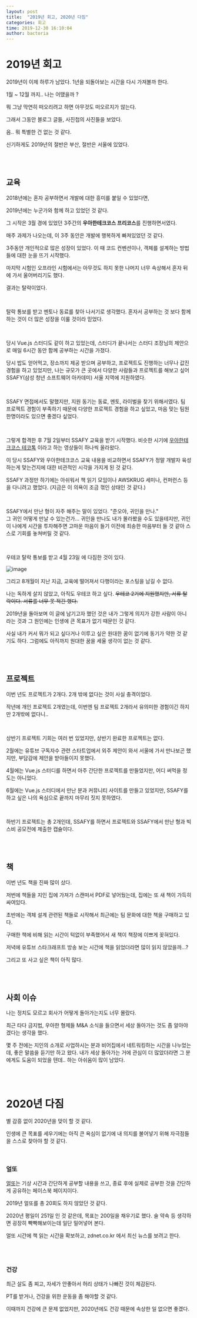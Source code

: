 ```yaml
---
layout: post
title:  "2019년 회고, 2020년 다짐"
categories: 회고
time: 2019-12-30 16:10:04
author: bactoria
---
```


# 2019년 회고

2019년이 이제 하루가 남았다. 1년을 되돌아보는 시간을 다시 가져볼까 한다.

1월 ~ 12월 까지.. 나는 어땠을까 ?

뭐 그냥 막연히 떠오리려고 하면 아무것도 떠오르지가 않는다.

그래서 그동안 블로그 글들, 사진첩의 사진들을 보았다.

음.. 뭐 특별한 건 없는 것 같다.

신기하게도 2019년의 절반은 부산, 절반은 서울에 있었다.

&nbsp;  
&nbsp;

## 교육

2018년에는 혼자 공부하면서 개발에 대한 흥미를 붙일 수 있었다면,

2019년에는 누군가와 함께 하고 있었던 것 같다.

그 시작은 3월 경에 있었던 3주간의 **우아한테크코스 프리코스**를 진행하면서였다.

매주 과제가 나오는데, 이 3주 동안은 개발에 행복하게 빠져있었던 것 같다.

3주동안 개인적으로 많은 성장이 있었다. 이 때 코드 컨벤션이나, 객체를 설계하는 방법들에 대한 눈을 뜨기 시작했다.

마지막 시험인 오프라인 시험에서는 아무것도 하지 못한 나머지 너무 속상해서 혼자 뒤에 가서 울어버리기도 했다.

결과는 탈락이었다.

&nbsp;

탈락 통보를 받고 멘토나 동료를 찾아 나서기로 생각했다. 혼자서 공부하는 것 보다 함께 하는 것이 더 많은 성장을 이룰 것이라 믿었다.

&nbsp;

당시 Vue.js 스터디도 같이 하고 있었는데, 스터디가 끝나서는 스터디 조장님의 제안으로 매일 6시간 동안 함께 공부하는 시간을 가졌다.

당시 밥도 얻어먹고, 장소까지 제공 받으며 공부하고, 프로젝트도 진행하는 너무나 값진 경험을 하고 있었지만, 나는 규모가 큰 곳에서 다양한 사람들과 프로젝트를 해보고 싶어 SSAFY(삼성 청년 소프트웨어 아카데미) 서울 지역에 지원하였다.

&nbsp;

SSAFY 면접에서도 말했지만, 지원 동기는 동료, 멘토, 라이벌을 찾기 위해서였다. 팀 프로젝트 경험이 부족하기 때문에 다양한 프로젝트 경험을 하고 싶었고, 마음 맞는 팀원 한명이라도 있으면 좋겠다 싶었다.

&nbsp;

그렇게 합격한 후 7월 2일부터 SSAFY 교육을 받기 시작했다. 비슷한 시기에 [우아한테크코스 테코톡](https://www.youtube.com/playlist?list=PLgXGHBqgT2TvpJ_p9L_yZKPifgdBOzdVH) 이라고 하는 영상들이 하나씩 올라왔다.

이 당시 SSAFY와 우아한테크코스 교육 내용을 비교하면서 SSAFY가 정말 개발자 육성하는게 맞는건지에 대한 비관적인 시각을 가지게 된 것 같다.

SSAFY 과정만 하기에는 아쉬워서 책 읽기 모임이나 AWSKRUG 세미나, 컨퍼런스 등을 다니려고 했었다. (지금은 이 의욕이 조금 꺾인 상태인 것 같다.)

&nbsp;

SSAFY에서 만난 형이 자주 해주는 말이 있었다. "준오야, 귀인을 만나."  
그 귀인 어떻게 만날 수 있는건가... 귀인을 만나도 내가 몰라봤을 수도 있을테지만, 귀인이 나에게 시간을 투자해주면 고마운 마음이 들기 이전에 죄송한 마음부터 들 것 같아 스스로 기회를 놓쳐버릴 것 같다.

&nbsp;

우테코 탈락 통보를 받고 4월 23일 에 다짐한 것이 있다.

![image](https://user-images.githubusercontent.com/25674959/71568611-07e0db00-2b0c-11ea-9954-4d8e06d50b97.png)

그리고 8개월이 지난 지금, 교육에 떨어져서 다행이라는 포스팅을 남길 수 없다.

나는 독하게 살지 않았고, 아직도 우테코 하고 싶다. ~~우테코 2기에 지원했지만, 서류 탈락이다. 서류를 너무 못 적긴 했다.~~

2019년을 돌아보며 이 글에 남기고자 했던 것은 내가 그렇게 의지가 강한 사람이 아니라는 것과 그 원인에는 인생에 큰 목표가 없기 때문인 것 같다.

사실 내가 커서 뭐가 되고 싶다거나 이루고 싶은 원대한 꿈이 없기에 동기가 약한 것 같기도 하다. 그럼에도 아직까지 원대한 꿈을 세울 생각이 없는 것 같다.

&nbsp;  
&nbsp;

## 프로젝트

이번 년도 프로젝트가 2개다. 2개 밖에 없다는 것이 사실 충격이었다. 

작년에 개인 프로젝트 2개였는데, 이번엔 팀 프로젝트 2개라서 유의미한 경험이긴 하지만 2개밖에 없다니..

&nbsp;

상반기 프로젝트 기회는 여러 번 있었지만, 상반기 완료한 프로젝트는 없다. 

2월에는 유튜브 구독자수 관련 스타트업에서 외주 제안이 와서 서울에 가서 만나보곤 했지만, 부담감에 제안을 받아들이지 못했다.

4월에는 Vue.js 스터디를 하면서 아주 간단한 프로젝트를 만들었지만, 어디 써먹을 정도는 아니었다.

6월에는 Vue.js 스터디에서 만난 분과 커뮤니티 사이트를 만들고 있었지만, SSAFY를 하고 싶은 나의 욕심으로 끝까지 마무리 짓지 못하였다.



&nbsp;

하반기 프로젝트는 총 2개인데, SSAFY를 하면서 프로젝트와 SSAFY에서 만난 형과 빅스비 공모전에 제출한 캡슐이다.

&nbsp;  
&nbsp;

## 책

이번 년도 책을 진짜 많이 샀다.  

저번에 책들을 지인 집에 가져가 스캔떠서 PDF로 넣어뒀는데, 집에는 또 새 책이 가득히 싸여있다.

초반에는 객체 설계 관련된 책들로 시작해서 최근에는 팀 문화에 대한 책을 구매하고 있다.

구매한 책에 비해 읽는 시간이 턱없이 부족했어서 새 책이 책장에 이쁘게 꽂혀있다.

저녁에 유튜브 스타크래프트 방송 보는 시간에 책을 읽었더라면 많이 읽지 않았을까...?

그리고 또 사고 싶은 책이 아직 많다.

&nbsp;  
&nbsp;

## 사회 이슈

나는 정치도 모르고 회사가 어떻게 돌아가는지도 너무 몰랐다.

최근 타다 금지법, 우아한 형제들 M&A 소식을 들으면서 세상 돌아가는 것도 좀 알아야겠다는 생각을 했다.

몇 주 전에는 지인의 소개로 사업하시는 분과 비어집에서 네트워킹하는 시간을 나누었는데, 좋은 말씀을 듣기만 하고 왔다. 내가 세상 돌아가는 거에 관심이 더 많았더라면 그 분에게도 도움이 되었을 텐데.. 하는 아쉬움이 많이 남았다.

&nbsp;  
&nbsp;

# 2020년 다짐

별 감흥 없이 2020년을 맞이 할 것 같다. 

인생에 큰 목표를 세우기에는 아직 큰 욕심이 없기에 내 의지를 불어넣기 위해 자극점들을 스스로 찾아야 할 것 같다.

&nbsp;

### 얼또

[얼또](https://www.facebook.com/groups/earlyddorai/)는 기상 시간과 간단하게 공부할 내용을 쓰고, 종료 후에 실제로 공부한 것을 간단하게 공유하는 페이스북 페이지이다.

2019년 얼또를 총 20회도 하지 않았던 것 같다.

2020년 평일이 251일 인 것 같은데, 목표는 200일을 채우기로 했다. 술 약속 등 생각하면 굉장히 빡빡해보이는데 일단 밀어넣어 본다.

얼또 시간에 책 읽는 시간을 확보하고, zdnet.co.kr 에서 최신 뉴스를 보려고 한다.

&nbsp;  
&nbsp;

### 건강

최근 살도 좀 찌고, 자세가 안좋아서 허리 상태가 나빠진 것이 체감된다.

PT를 받거나, 건강을 위한 운동을 좀 해야할 것 같다.

이때까지 건강에 큰 문제 없었지만, 2020년에도 건강 때문에 속상한 일 없으면 좋겠다.











